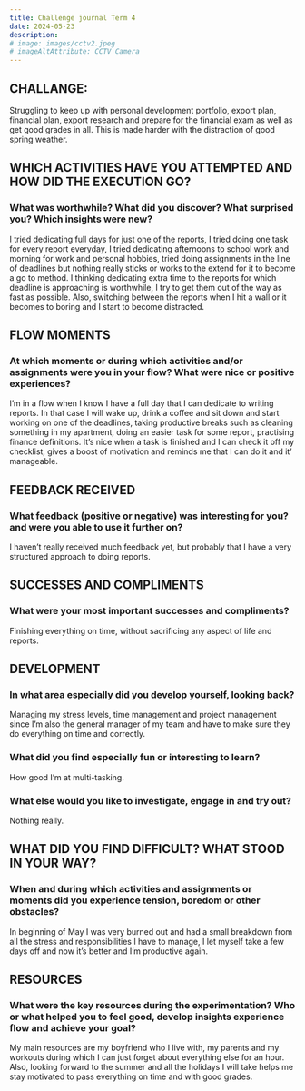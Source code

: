 ```yaml
---
title: Challenge journal Term 4
date: 2024-05-23
description:
# image: images/cctv2.jpeg
# imageAltAttribute: CCTV Camera
---
```


## CHALLANGE: 
Struggling to keep up with personal development portfolio, export plan, financial plan, export research and prepare for the financial exam as well as get good grades in all. This is made harder with the distraction of good spring weather.

## WHICH ACTIVITIES HAVE YOU ATTEMPTED AND HOW DID THE EXECUTION GO? 
### What was worthwhile? What did you discover? What surprised you? Which insights were new?
I tried dedicating full days for just one of the reports, I tried doing one task for every report everyday, I tried dedicating afternoons to school work and morning for work and personal hobbies, tried doing assignments in the line of deadlines but nothing really sticks or works to the extend for it to become a go to method. I thinking dedicating extra time to the reports for which deadline is approaching is worthwhile, I try to get them out of the way as fast as possible. Also, switching between the reports when I hit a wall or it becomes to boring and I start to become distracted.

## FLOW MOMENTS
### At which moments or during which activities and/or assignments were you in your flow? What were nice or positive experiences?
I’m in a flow when I know I have a full day that I can dedicate to writing reports. In that case I will wake up, drink a coffee and sit down and start working on one of the deadlines, taking productive breaks such as cleaning something in my apartment, doing an easier task for some report, practising finance definitions. It’s nice when a task is finished and I can check it off my checklist, gives a boost of motivation and reminds me that I can do it and it’ manageable.

## FEEDBACK RECEIVED
### What feedback (positive or negative) was interesting for you? and were you able to use it further on?
I haven’t really received much feedback yet, but probably that I have a very structured approach to doing reports. 

## SUCCESSES AND COMPLIMENTS
### What were your most important successes and compliments?
Finishing everything on time, without sacrificing any aspect of life and reports.

## DEVELOPMENT
### In what area especially did you develop yourself, looking back?
Managing my stress levels, time management and project management since I’m also the general manager of my team and have to make sure they do everything on time and correctly.

### What did you find especially fun or interesting to learn?
How good I’m at multi-tasking.

### What else would you like to investigate, engage in and try out?
Nothing really.

## WHAT DID YOU FIND DIFFICULT? WHAT STOOD IN YOUR WAY?
### When and during which activities and assignments or moments did you experience tension, boredom or other obstacles?
In beginning of May I was very burned out and had a small breakdown from all the stress and responsibilities I have to manage, I let myself take a few days off and now it’s better and I’m productive again. 

## RESOURCES
### What were the key resources during the experimentation? Who or what helped you to feel good, develop insights experience flow and achieve your goal?
My main resources are my boyfriend who I live with, my parents and my workouts during which I can just forget about everything else for an hour. Also, looking forward to the summer and all the holidays I will take helps me stay motivated to pass everything on time and with good grades.


